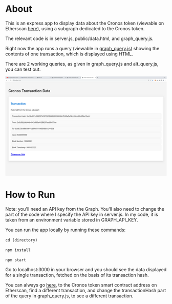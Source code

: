 # About

This is an express app to display data about the Cronos token (viewable on Etherscan [here](https://etherscan.io/address/0xA0b73E1Ff0B80914AB6fe0444E65848C4C34450b)), using a subgraph dedicated to the Cronos token.

The relevant code is in server.js, public/data.html, and graph_query.js.

Right now the app runs a query (viewable in [graph_query.js](https://github.com/julianeon/cronos-graph/blob/main/graph_query.js)) showing the contents of one transaction, which is displayed using HTML.

There are 2 working queries, as given in graph_query.js and alt_query.js, you can test out.

![screen output](cronos_graph.png)

# How to Run

Note: you'll need an API key from the Graph. You'll also need to change the part of the code where I specify the API key in server.js. In my code, it is taken from an environment variable stored in GRAPH_API_KEY.

You can run the app locally by running these commands:

`cd (directory)`

`npm install`

`npm start`

Go to localhost:3000 in your browser and you should see the data displayed for a single transaction, fetched on the basis of its transaction hash.

You can always go [here](https://etherscan.io/address/0xA0b73E1Ff0B80914AB6fe0444E65848C4C34450b), to the Cronos token smart contract address on Etherscan, find a different transaction, and change the transactionHash part of the query in graph_query.js, to see a different transaction.
